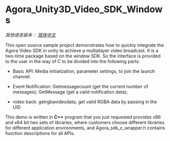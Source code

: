 # Agora_Unity3D_Video_SDK_Windows
*其他语言版本： [简体中文](README.zh.md)*

This open source sample project demonstrates how to quickly integrate the Agora Video SDK in unity to achieve a multiplayer video broadcast. 
 It is a two-time package based on the window SDK. So the interface is provided to the user in the way of C to be divided into the following parts: 

- Basic API: Media initialization, parameter settings, to join the launch channel. 
 
- Event Notification: Getmessagecount (get the current number of messages); GetMessage (get a valid notification data); 

- video back: getrgbavideodata, get valid RGBA data by passing in the UID 


This demo is written in **C++**
  program that you just requested provides x86 and x64 bit two sets of libraries, where customers choose different libraries for different application environments, and Agora_sdk_c_wrapper.h contains function descriptions for all APIs. 

 
